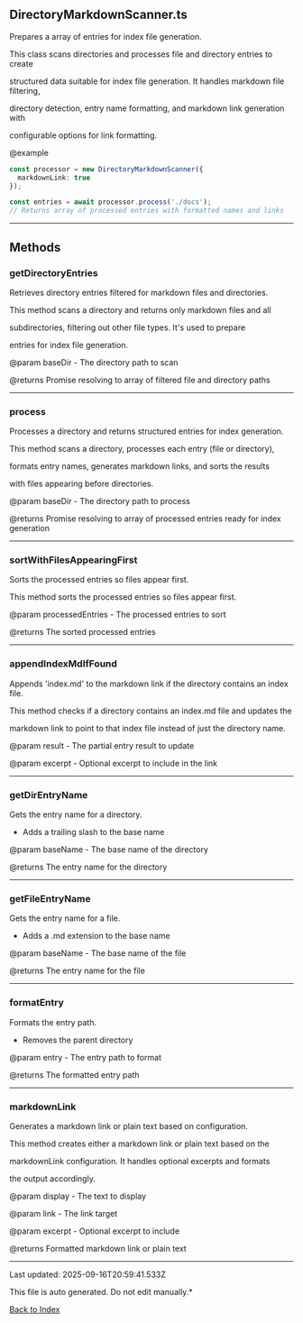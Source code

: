 ## DirectoryMarkdownScanner.ts





 Prepares a array of entries for index file generation.



 This class scans directories and processes file and directory entries to create

 structured data suitable for index file generation. It handles markdown file filtering,

 directory detection, entry name formatting, and markdown link generation with

 configurable options for link formatting.



 @example

 ```typescript
 const processor = new DirectoryMarkdownScanner({
   markdownLink: true
 });

 const entries = await processor.process('./docs');
 // Returns array of processed entries with formatted names and links
 ```
 



---



## Methods



### **getDirectoryEntries**

 Retrieves directory entries filtered for markdown files and directories.



 This method scans a directory and returns only markdown files and all

 subdirectories, filtering out other file types. It's used to prepare

 entries for index file generation.



 @param baseDir - The directory path to scan

 @returns Promise resolving to array of filtered file and directory paths

 



---



### **process**

 Processes a directory and returns structured entries for index generation.



 This method scans a directory, processes each entry (file or directory),

 formats entry names, generates markdown links, and sorts the results

 with files appearing before directories.



 @param baseDir - The directory path to process

 @returns Promise resolving to array of processed entries ready for index generation

 



---



### **sortWithFilesAppearingFirst**

 Sorts the processed entries so files appear first.



 This method sorts the processed entries so files appear first.



 @param processedEntries - The processed entries to sort

 @returns The sorted processed entries

 



---



### **appendIndexMdIfFound**

 Appends 'index.md' to the markdown link if the directory contains an index file.



 This method checks if a directory contains an index.md file and updates the

 markdown link to point to that index file instead of just the directory name.



 @param result - The partial entry result to update

 @param excerpt - Optional excerpt to include in the link

 



---



### **getDirEntryName**

 Gets the entry name for a directory.

 - Adds a trailing slash to the base name



 @param baseName - The base name of the directory

 @returns The entry name for the directory

 



---



### **getFileEntryName**

 Gets the entry name for a file.

 - Adds a .md extension to the base name



 @param baseName - The base name of the file

 @returns The entry name for the file

 



---



### **formatEntry**

 Formats the entry path.

 - Removes the parent directory



 @param entry - The entry path to format

 @returns The formatted entry path

 



---



### **markdownLink**

 Generates a markdown link or plain text based on configuration.



 This method creates either a markdown link or plain text based on the

 markdownLink configuration. It handles optional excerpts and formats

 the output accordingly.



 @param display - The text to display

 @param link - The link target

 @param excerpt - Optional excerpt to include

 @returns Formatted markdown link or plain text

 



---



Last updated: 2025-09-16T20:59:41.533Z



This file is auto generated. Do not edit manually.*



[Back to Index](./index.md)